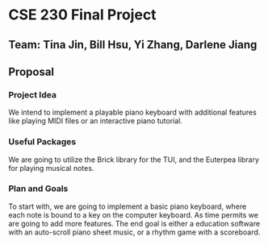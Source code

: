 # CSE 230 Final Project
## Team: Tina Jin, Bill Hsu, Yi Zhang, Darlene Jiang
## Proposal
### Project Idea
We intend to implement a playable piano keyboard with additional features like playing MIDI files or an interactive piano tutorial.
### Useful Packages
We are going to utilize the Brick library for the TUI, and the Euterpea library for playing musical notes.
### Plan and Goals
To start with, we are going to implement a basic piano keyboard, where each note is bound to a key on the computer keyboard. As time permits we are going to add more features. The end goal is either a education software with an auto-scroll piano sheet music, or a rhythm game with a scoreboard.
